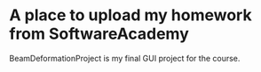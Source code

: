 # A place to upload my homework from SoftwareAcademy

BeamDeformationProject is my final GUI project for the course.

